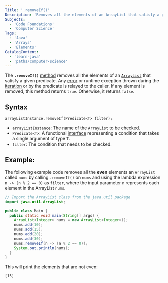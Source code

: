 ```yaml
---
Title: '.removeIf()'
Description: 'Removes all the elements of an ArrayList that satisfy a given predicate.'
Subjects:
  - 'Code Foundations'
  - 'Computer Science'
Tags:
  - 'Java'
  - 'Arrays'
  - 'Elements'
CatalogContent:
  - 'learn-java'
  - 'paths/computer-science'
---
```


The **`.removeIf()`** [method](https://www.codecademy.com/resources/docs/java/methods) removes all the elements of an [`ArrayList`](https://www.codecademy.com/resources/docs/java/array-list) that satisfy a given predicate. Any [error](https://www.codecademy.com/resources/docs/java/errors) or runtime exception thrown during the [iteration](https://www.codecademy.com/resources/docs/java/iterator) or by the predicate is relayed to the caller. If any element is removed, this method returns `true`. Otherwise, it returns `false`.

## Syntax

```pseudo
arrayListInstance.removeIf(Predicate<T> filter);
```

- `arrayListInstance`: The name of the `ArrayList` to be checked.
- `Predicate<T>`: A functional [interface](https://www.codecademy.com/resources/docs/java/interfaces) representing a condition that takes a single argument of type `T`.
- `filter`: The condition that needs to be checked.

## Example:

The following example code removes all the **even** elements an `ArrayList` called `nums` by calling `.removeIf()` on `nums` and using the lambda expression `n -> (n % 2 == 0)` as `filter`, where the input parameter `n` represents each element in the ArrayList `nums`.

```java
// Import the ArrayList class from the java.util package
import java.util.ArrayList;

public class Main { 
  public static void main(String[] args) { 
    ArrayList<Integer> nums = new ArrayList<Integer>();
    nums.add(10);
    nums.add(15);
    nums.add(20);
    nums.add(30);
    nums.removeIf(n -> (n % 2 == 0));
    System.out.println(nums);
  } 
}

```

This will print the elements that are not even:

```shell
[15]
```
